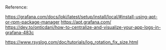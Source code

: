 Reference:

https://grafana.com/docs/loki/latest/setup/install/local/#install-using-apt-or-rpm-package-manager
https://apt.grafana.com/
https://dev.to/onticdani/how-to-centralize-and-visualize-your-app-logs-in-grafana-483c



https://www.rsyslog.com/doc/tutorials/log_rotation_fix_size.html